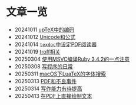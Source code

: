 
# 文章一览

* 20241011 [upTeX中的编码](20241011-uptex-encoding)
* 20241012 [Unicode和公式](20241012-unicode-math)
* 20241014 [`texdoc`中设定PDF阅读器](20241014-texdoc)
* 20241019 [troff相关](20241019-troff)
* 20250304 [使用MSVC编译Ruby 3.4.2的一点注意](20250304-msvc-ruby)
* 20250308 [写程序的日常](20250308-daily)
* 20250311 [macOS下LuaTeX的字体搜索](20250311-macOS-luatex)
* 20250313 [PDF和不良事件](20250313-pdf-ae)
* 20250314 [写作能力有待提高](20250314-writing)
* 20250413 [在PDF上直接绘制文本](20250413-draw-text)
